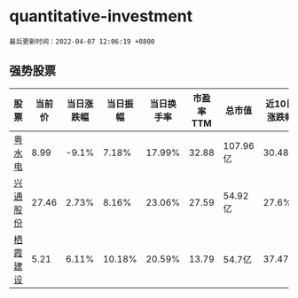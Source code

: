 # quantitative-investment

`最后更新时间：2022-04-07 12:06:19 +0800`

## 强势股票

|股票|当前价|当日涨跌幅|当日振幅|当日换手率|市盈率TTM|总市值|近10日涨跌幅|
|----|----|----|----|----|----|----|----|
|[粤水电](https://xueqiu.com/S/SZ002060)|8.99|-9.1%|7.18%|17.99%|32.88|107.96亿|30.48%|
|[兴通股份](https://xueqiu.com/S/SH603209)|27.46|2.73%|8.16%|23.06%|27.59|54.92亿|27.6%|
|[栖霞建设](https://xueqiu.com/S/SH600533)|5.21|6.11%|10.18%|20.59%|13.79|54.7亿|37.47%|

